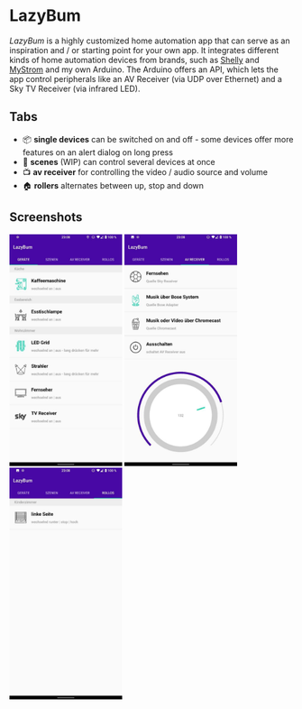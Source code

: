 # LazyBum

_LazyBum_ is a highly customized home automation app that can serve as an inspiration and / or starting point for your own app. It integrates different kinds of home automation devices from brands, such as [Shelly](<https://shelly.cloud>) and [MyStrom](<https://mystrom.com>) and my own Arduino. The Arduino offers an API, which lets the app control peripherals like an AV Receiver (via UDP over Ethernet) and a Sky TV Receiver (via infrared LED).

## Tabs

- 📦 **single devices** can be switched on and off - some devices offer more features on an alert dialog on long press
- 🌅 **scenes** (WIP) can control several devices at once
- 📺 **av receiver** for controlling the video / audio source and volume
- 🏠 **rollers** alternates between up, stop and down

## Screenshots

<img alt="screenshot-1" src="screenshots/screenshot-1.jpg" width="200px">
<img alt="screenshot-2" src="screenshots/screenshot-2.jpg" width="200px">
<img alt="screenshot-3" src="screenshots/screenshot-3.jpg" width="200px">
